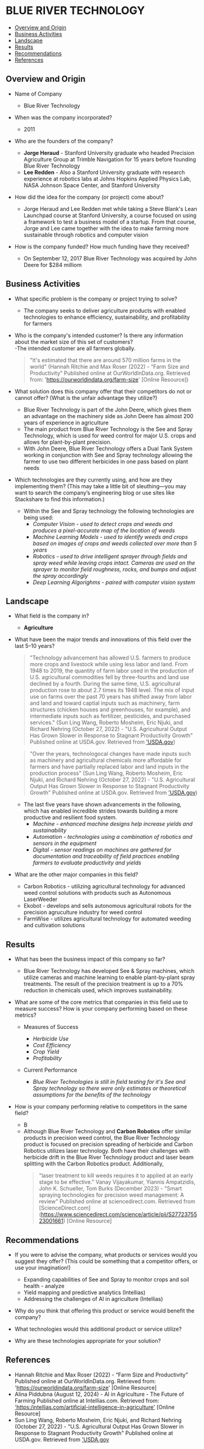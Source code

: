 # BLUE RIVER TECHNOLOGY
  - [Overview and Origin](#overview-and-origin)
  - [Business Activities](#business-activities)
  - [Landscape](#landscape)
  - [Results](#results)
  - [Recommendations](#recommendations)
  - [References](#references)

## Overview and Origin

* Name of Company  
    - Blue River Technology

* When was the company incorporated? 
    - 2011

* Who are the founders of the company? 
    - **Jorge Heraud** - Stanford University graduate who headed Precision Agriculture Group at Trimble Navigation for 15 years before founding Blue River Technology
    - **Lee Redden** - Also a Stanford University graduate with research experience at robotics labs at Johns Hopkins Applied Physics Lab, NASA Johnson Space Center, and Stanford University

* How did the idea for the company (or project) come about?  
    - Jorge Heraud and Lee Redden met while taking a Steve Blank's Lean Launchpad course at Stanford University, a course focused on using a framework to test a business model of a startup. From that course, Jorge and Lee came together with the idea to make farming more sustainable through robotics and computer vision

* How is the company funded? How much funding have they received?  
    - On September 12, 2017 Blue River Technology was acquired by John Deere for $284 milliom

## Business Activities

* What specific problem is the company or project trying to solve?  
    - The company seeks to deliver agriculture products with enabled technologies to enhance efficiency, sustainability, and profitability for farmers

* Who is the company's intended customer? Is there any information about the market size of this set of customers?  
  -The intended customer are all farmers globally.
     >"It's estimated that there are around 570 million farms in the world" (Hannah Ritchie and Max Roser (2022) - “Farm Size and Productivity” Published online at OurWorldInData.org. Retrieved from: 'https://ourworldindata.org/farm-size' [Online Resource])

* What solution does this company offer that their competitors do not or cannot offer? (What is the unfair advantage they utilize?)
  - Blue River Technology is part of the John Deere, which gives them an advantage on the machinery side as John Deere has almost 200 years of experience in agriculture
  - The main product from Blue River Technology is the See and Spray Technology, which is used for weed control for major U.S. crops and allows for plant-by-plant precision.
  -  With John Deere, Blue River Technology offers a Dual Tank System working in conjunction with See and Spray technology allowing the farmer to use two different herbicides in one pass based on plant needs

* Which technologies are they currently using, and how are they implementing them? (This may take a little bit of sleuthing&mdash;you may want to search the company’s engineering blog or use sites like Stackshare to find this information.)
  - Within the See and Spray technology the following technologies are being used:
    - *Computer Vision - used to detect crops and weeds and produces a pixel-accurate map of the location of weeds*
    - *Machine Learning Models - used to identify weeds and crops based on images of crops and weeds collected over more than 5 years*
    - *Robotics - used to drive intelligent sprayer through fields and spray weed while leaving crops intact.  Cameras are used on the sprayer to monitor field roughness, rocks, and bumps and adjust the spray accordingly*
    - *Deep Learning Algorighms - paired with computer vision system*

## Landscape

* What field is the company in?
  - **Agriculture**

* What have been the major trends and innovations of this field over the last 5&ndash;10 years?

  >"Technology advancement has allowed U.S. farmers to produce more crops and livestock while using less labor and land. From 1948 to 2019, the quantity of farm labor used in the production of U.S. agricultural commodities fell by three-fourths and land use declined by a fourth. During the same time, U.S. agricultural production rose to about 2.7 times its 1948 level. The mix of input use on farms over the past 70 years has shifted away from labor and land and toward captial inputs such as machinery, farm structures (chicken houses and greenhouses, for example), and intermediate inputs such as fertilizer, pesticides, and purchased services." (Sun Ling Wang, Roberto Mosheim, Eric Njuki, and Richard Nehring (October 27, 2022) - "U.S. Agricultural Output Has Grown Slower in Response to Stagnant Productivity Growth" Published online at USDA.gov. Retrieved from ['USDA.gov](https://www.ers.usda.gov/amber-waves/2022/october/u-s-agricultural-output-has-grown-slower-in-response-to-stagnant-productivity-growth/#:~:text=Over%20the%20years%2C%20technological%20changes,farm%20sector%20to%20other%20sectors.))

  >"Over the years, technologocal changes have made inputs such as machinery and agricultural chemicals more affordable for farmers and have partially replaced labor and land inputs in the production process" (Sun Ling Wang, Roberto Mosheim, Eric Njuki, and Richard Nehring (October 27, 2022) - "U.S. Agricultural Output Has Grown Slower in Response to Stagnant Productivity Growth" Published online at USDA.gov. Retrieved from ['USDA.gov](https://www.ers.usda.gov/amber-waves/2022/october/u-s-agricultural-output-has-grown-slower-in-response-to-stagnant-productivity-growth/#:~:text=Over%20the%20years%2C%20technological%20changes,farm%20sector%20to%20other%20sectors.))

  - The last five years have shown advancements in the following, which has enabled incredible strides towards building a more productive and resilient food system.
    - *Machine - enhanced machine designs help increase yields and sustainability*
    - *Automation - technologies using a combination of robotics and sensors in the equipment* 
    - *Digital - sensor readings on machines are gathered for documentation and traceability of field practices enabling farmers to evaluate productivity and yields*

* What are the other major companies in this field?
  - Carbon Robotics - utilizing agricultural technology for advanced weed control solutions with products such as Autonomous LaserWeeder
  - Ekobot - develops and sells autonomous agricultural robots for the precision agruculture industry for weed control
  - FarmWise - utilizes agricultural technology for automated weeding and cultivation solutions

## Results

* What has been the business impact of this company so far?
  - Blue River Technology has developed See & Spray machines, which utilize cameras and machine learning to enable plant-by-plant spray treatments. The result of the precision treatment is up to a 70% reduction in chemicals used, which improves sustainability. 

* What are some of the core metrics that companies in this field use to measure success? How is your company performing based on these metrics?
  - Measures of Success
    - *Herbicide Use*
    - *Cost Efficiency*
    - *Crop Yield*
    - *Profitability*

  - Current Performance
    - *Blue River Technologies is still in field testing for it's See and Spray technology so there were only estimates or theoretical assumptions for the benefits of the technology*

* How is your company performing relative to competitors in the same field?
  - B
  - Although Blue River Technology and **Carbon Robotics** offer similar products in precision weed control, the Blue River Technology product is focused on precision spreading of herbicide and Carbon Robotics utilizes laser technology.  Both have their challenges with herbicide drift in the Blue River Technology product and laser beam splitting with the Carbon Robotics product.  Additionally, 
    >"laser treatment to kill weeds requires it to applied at an early stage to be effective." Vanay Vijayakumar, Yiannis Ampatzidis, John K. Schueller, Tom Burks (December 2023) - "Smart spraying technologies for precision weed management: A review" Published online at sciencedirect.com. Retrieved from [ScienceDirect.com] (https://www.sciencedirect.com/science/article/pii/S2772375523001661) [Online Resource]

## Recommendations

* If you were to advise the company, what products or services would you suggest they offer? (This could be something that a competitor offers, or use your imagination!)
  - Expanding capabilities of See and Spray to monitor crops and soil health - analyze 
  - Yield mapping and predictive analytics (Intellias)
  - Addressing the challenges of AI in agriculture (Intellias)

* Why do you think that offering this product or service would benefit the company?

* What technologies would this additional product or service utilize?

* Why are these technologies appropriate for your solution?

## References
  - Hannah Ritchie and Max Roser (2022) - “Farm Size and Productivity” Published online at OurWorldInData.org. Retrieved from: 'https://ourworldindata.org/farm-size' [Online Resource]
  - Alina Piddubna (August 12, 2024) - AI in Agriculture - The Future of Farming Published online at Intellias.com. Retrieved from: ['https:/intellias.com/artificial-intelligence-in-agriculture'](https://intellias.com/artificial-intelligence-in-agriculture/) [Online Resource]
  - Sun Ling Wang, Roberto Mosheim, Eric Njuki, and Richard Nehring (October 27, 2022) - "U.S. Agricultural Output Has Grown Slower in Response to Stagnant Productivity Growth" Published online at USDA.gov. Retrieved from ['USDA.gov](https://www.ers.usda.gov/amber-waves/2022/october/u-s-agricultural-output-has-grown-slower-in-response-to-stagnant-productivity-growth/#:~:text=Over%20the%20years%2C%20technological%20changes,farm%20sector%20to%20other%20sectors.)
